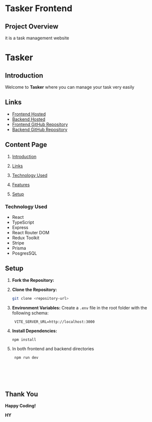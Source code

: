 # Tasker Frontend

## Project Overview

it is a task management website 

# Tasker

## Introduction

Welcome to **Tasker** where you can manage your task very easily




## Links

- [Frontend Hosted](https://tasker-virid.vercel.app/login)
- [Backend Hosted](https://taskmanagementbackend-aqxs.onrender.com/)
- [Frontend GitHub Repository](https://github.com/himanshu3434/taskManagement)
- [Backend GitHub Repository](https://github.com/himanshu3434/taskManagementBackend)

## Content Page

1. [Introduction](#introduction)
2. [Links](#links)

3. [Technology Used](#technology-used)
4. [Features](#features)
5. [Setup](#setup)


### Technology Used

- React
- TypeScript
- Express
- React Router DOM
- Redux Toolkit
- Stripe
- Prisma
- PosgresSQL


## Setup

1. **Fork the Repository:** 
2. **Clone the Repository:**
   ```bash
   git clone <repository-url>

3. **Environment Variables:** Create a `.env` file in the root folder with the following schema:
   ```
    VITE_SERVER_URL=http://localhost:3000
   ```



4. **Install Dependencies:**
   ```bash
   npm install
5. In both frontend and backend directories
   ```bash
    npm run dev



   



## Thank You

**Happy Coding!**

**HY**
